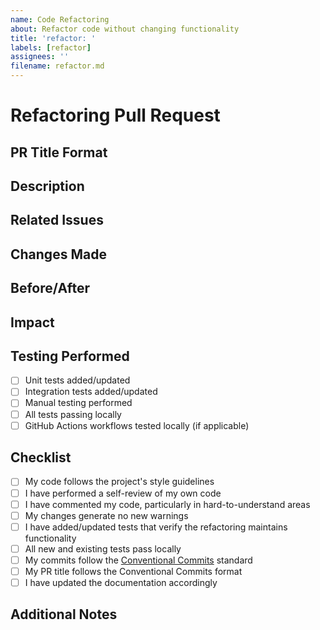 ```yaml
---
name: Code Refactoring
about: Refactor code without changing functionality
title: 'refactor: '
labels: [refactor]
assignees: ''
filename: refactor.md
---
```


# Refactoring Pull Request

## PR Title Format

<!--
IMPORTANT: Your PR title should follow the Conventional Commit format:
refactor(<optional scope>): <description>

Examples:
- refactor(cli): improve command structure
- refactor(utils): simplify error handling
- refactor: extract common functionality into helper methods
-->

## Description

<!-- Provide a clear and concise description of the refactoring changes -->

<!-- Explain why this refactoring is necessary or beneficial -->

## Related Issues

<!-- Link to any related issues this PR addresses -->

<!-- Example: Closes #123 -->

## Changes Made

<!-- Describe the specific changes made in this refactoring -->

<!-- Highlight any important design decisions -->

## Before/After

<!-- If applicable, provide before/after code examples to illustrate the changes -->

## Impact

<!-- Describe the impact of these changes on:
     - Performance
     - Maintainability
     - Readability
     - Testability
-->

## Testing Performed

<!-- Describe the tests you ran to verify your changes -->

<!-- Include relevant details for your test configuration -->

- [ ] Unit tests added/updated
- [ ] Integration tests added/updated
- [ ] Manual testing performed
- [ ] All tests passing locally
- [ ] GitHub Actions workflows tested locally (if applicable)

## Checklist

<!-- Put an x in the boxes that apply -->

- [ ] My code follows the project's style guidelines
- [ ] I have performed a self-review of my own code
- [ ] I have commented my code, particularly in hard-to-understand areas
- [ ] My changes generate no new warnings
- [ ] I have added/updated tests that verify the refactoring maintains functionality
- [ ] All new and existing tests pass locally
- [ ] My commits follow the [Conventional Commits](https://www.conventionalcommits.org/) standard
- [ ] My PR title follows the Conventional Commits format
- [ ] I have updated the documentation accordingly

## Additional Notes

<!-- Add any other context about the refactoring here -->
